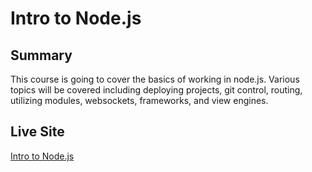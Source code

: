 # Intro to Node.js

## Summary
This course is going to cover the basics of working in node.js. Various topics will be covered including deploying projects, git control, routing, utilizing modules, websockets, frameworks, and view engines. 

## Live Site
[Intro to Node.js](https://sty-blah.herokuapp.com)